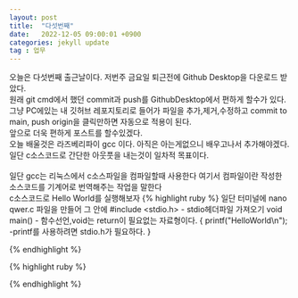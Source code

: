 ```yaml
---
layout: post
title:  "다섯번째"
date:   2022-12-05 09:00:01 +0900
categories: jekyll update
tag : 업무
---
```

오늘은 다섯번째 출근날이다. 저번주 금요일 퇴근전에  Github Desktop을 다운로드 받았다.<br/>
원래 git cmd에서 했던 commit과 push를 GithubDesktop에서 편하게 할수가 있다. <br/>
그냥 PC에있는 내 깃허브 레포지토리로 들어가 파일을 추가,제거,수정하고 commit to main, push origin을 클릭만하면 자동으로 적용이 된다.<br/>
앞으로 더욱 편하게 포스트를 할수있겠다.<br/>
오늘 배울것은 라즈베리파이 gcc 이다. 아직은 아는게없으니 배우고나서 추가해야겠다.<br/>
일단 c소스코드로 간단한 아웃풋을 내는것이 일차적 목표이다.<br/><br/>
일단 gcc는 리눅스에서 c소스파일을 컴파일할때 사용한다 여기서 컴파일이란 작성한 소스코드를 기계어로 번역해주는 작업을 말한다<br/>
c소스코드로 Hello World를 실행해보자
{% highlight ruby %}
일단 터미널에
nano qwer.c 파일을 만들어 그 안에
#include <stdio.h> - stdio헤더파일 가져오기
void main()  - 함수선언,void는 return이 필요없는 자료형이다. 
  {
    printf("HelloWorld\n"); -printf를 사용하려면 stdio.h가 필요하다.
  }



{% endhighlight %}







{% highlight ruby %}



{% endhighlight %}
